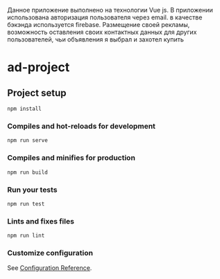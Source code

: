Данное приложение выполнено на технологии Vue js. В приложении использована авторизация пользователя через email. в качестве бэкэнда используется firebase.
Размещение своей рекламы, возможность оставления своих контактных данных для других пользователей, чьи объявления я выбрал и захотел купить
# ad-project

## Project setup
```
npm install
```

### Compiles and hot-reloads for development
```
npm run serve
```

### Compiles and minifies for production
```
npm run build
```

### Run your tests
```
npm run test
```

### Lints and fixes files
```
npm run lint
```

### Customize configuration
See [Configuration Reference](https://cli.vuejs.org/config/).
